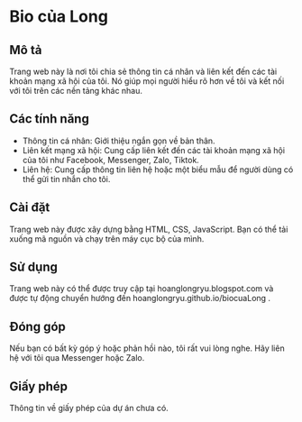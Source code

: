 # Bio của Long

## Mô tả
Trang web này là nơi tôi chia sẻ thông tin cá nhân và liên kết đến các tài khoản mạng xã hội của tôi. Nó giúp mọi người hiểu rõ hơn về tôi và kết nối với tôi trên các nền tảng khác nhau.

## Các tính năng
- Thông tin cá nhân: Giới thiệu ngắn gọn về bản thân.
- Liên kết mạng xã hội: Cung cấp liên kết đến các tài khoản mạng xã hội của tôi như Facebook, Messenger, Zalo, Tiktok.
- Liên hệ: Cung cấp thông tin liên hệ hoặc một biểu mẫu để người dùng có thể gửi tin nhắn cho tôi.

## Cài đặt
Trang web này được xây dựng bằng HTML, CSS, JavaScript. Bạn có thể tải xuống mã nguồn và chạy trên máy cục bộ của mình.

## Sử dụng
Trang web này có thể được truy cập tại hoanglongryu.blogspot.com và được tự động chuyển hướng đến hoanglongryu.github.io/biocuaLong .

## Đóng góp
Nếu bạn có bất kỳ góp ý hoặc phản hồi nào, tôi rất vui lòng nghe. Hãy liên hệ với tôi qua Messenger hoặc Zalo.

## Giấy phép
Thông tin về giấy phép của dự án chưa có.
